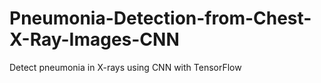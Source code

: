 # Pneumonia-Detection-from-Chest-X-Ray-Images-CNN
Detect pneumonia in X-rays using CNN with TensorFlow

